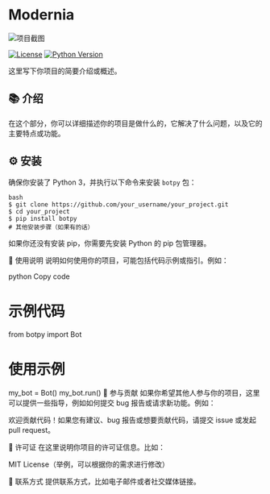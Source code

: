 # Modernia

![项目截图](url/to/your/image.png)

[![License](https://img.shields.io/badge/License-Apache--2.0-blue.svg)](https://github.com/xiayuanOvO/Modernia/blob/main/LICENSE)
[![Python Version](https://img.shields.io/badge/python-3.x-brightgreen.svg)](https://www.python.org/downloads/)

这里写下你项目的简要介绍或概述。

## 📚 介绍

在这个部分，你可以详细描述你的项目是做什么的，它解决了什么问题，以及它的主要特点或功能。

## ⚙️ 安装

确保你安装了 Python 3，并执行以下命令来安装 `botpy` 包：

```
bash
$ git clone https://github.com/your_username/your_project.git
$ cd your_project
$ pip install botpy
# 其他安装步骤（如果有的话）
```
如果你还没有安装 pip，你需要先安装 Python 的 pip 包管理器。

🚀 使用说明
说明如何使用你的项目，可能包括代码示例或指引。例如：

python
Copy code
# 示例代码
from botpy import Bot

# 使用示例
my_bot = Bot()
my_bot.run()
🤝 参与贡献
如果你希望其他人参与你的项目，这里可以提供一些指导，例如如何提交 bug 报告或请求新功能。例如：

欢迎贡献代码！如果您有建议、bug 报告或想要贡献代码，请提交 issue 或发起 pull request。

📝 许可证
在这里说明你项目的许可证信息。比如：

MIT License（举例，可以根据你的需求进行修改）

📧 联系方式
提供联系方式，比如电子邮件或者社交媒体链接。
